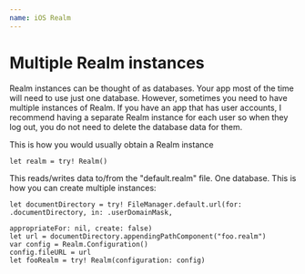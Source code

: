 ```yaml
---
name: iOS Realm
---
```


# Multiple Realm instances

Realm instances can be thought of as databases. Your app most of the time will need to use just one database. However, sometimes you need to have multiple instances of Realm. If you have an app that has user accounts, I recommend having a separate Realm instance for each user so when they log out, you do not need to delete the database data for them.

This is how you would usually obtain a Realm instance

```
let realm = try! Realm()
```

This reads/writes data to/from the "default.realm" file. One database. This is how you can create multiple instances:

```
let documentDirectory = try! FileManager.default.url(for: .documentDirectory, in: .userDomainMask,
                                                        appropriateFor: nil, create: false)
let url = documentDirectory.appendingPathComponent("foo.realm")
var config = Realm.Configuration()
config.fileURL = url
let fooRealm = try! Realm(configuration: config)
```

